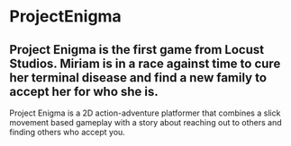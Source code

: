 # ProjectEnigma

Project Enigma is the first game from Locust Studios. Miriam is in a race against time to cure her terminal disease and find a new family to accept her for who she is.
---

Project Enigma is a 2D action-adventure platformer that combines a slick movement based gameplay with a story about reaching out to others and finding others who accept you.

